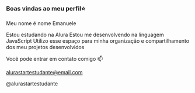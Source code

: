 ### Boas vindas ao meu perfil⭐

Meu nome é nome Emanuele

Estou estudando na Alura
Estou me desenvolvendo na linguagem JavaScript
Utilizo esse espaço para minha organização e compartilhamento dos meu projetos desenvolvidos


Você pode entrar em contato comigo 📫

alurastartestudante@email.com

@alurastartestudante
